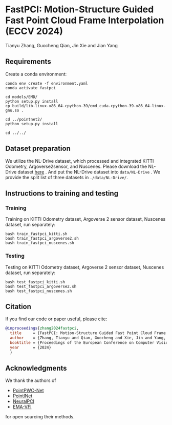 # FastPCI: Motion-Structure Guided Fast Point Cloud Frame Interpolation (ECCV 2024) 

Tianyu Zhang, Guocheng Qian, Jin Xie and Jian Yang


## Requirements

Create a conda environment:
```
conda env create -f environment.yaml
conda activate fastpci

cd models/EMD/
python setup.py install
cp build/lib.linux-x86_64-cpython-39/emd_cuda.cpython-39-x86_64-linux-gnu.so .

cd ../pointnet2/
python setup.py install

cd ../../
```

## Dataset preparation

We utilize the NL-Drive dataset, which processed and integrated KITTI Odometry, Argoverse2sensor, and Nuscenes. 
Please download the NL-Drive dataset [here](https://tongjieducn-my.sharepoint.com/:f:/g/personal/zhengzehan_tongji_edu_cn/Ej4AiwgJWp1MsAFwtWcxIFkBPDwsCW_3bWSRlpYf4XZw-w)
. And put the NL-Drive dataset into `data/NL-Drive` .
We provide the split list of three datasets in `./data/NL-Drive/`.

## Instructions to training and testing

### Training

Training on KITTI Odometry dataset, Argoverse 2 sensor dataset, Nuscenes dataset, run separately:
```
bash train_fastpci_kitti.sh
bash train_fastpci_argoverse2.sh
bash train_fastpci_nuscenes.sh
```

### Testing

Testing on KITTI Odometry dataset, Argoverse 2 sensor dataset, Nuscenes dataset, run separately:
```
bash test_fastpci_kitti.sh
bash test_fastpci_argoverse2.sh
bash test_fastpci_nuscenes.sh
```

## Citation

If you find our code or paper useful, please cite:
```bibtex
@inproceedings{zhang2024fastpci,
  title     = {FastPCI: Motion-Structure Guided Fast Point Cloud Frame Interpolation},
  author    = {Zhang, Tianyu and Qian, Guocheng and Xie, Jin and Yang, Jian},
  booktitle = {Proceedings of the European Conference on Computer Vision (ECCV)},
  year      = {2024}
  }
```


## Acknowledgments
We thank the authors of

- [PointPWC-Net](https://github.com/DylanWusee/PointPWC)
- [PointINet](https://github.com/ispc-lab/PointINet)
- [NeuralPCI](https://github.com/ispc-lab/NeuralPCI)
- [EMA-VFI](https://github.com/mcg-nju/ema-vfi)

for open sourcing their methods.
